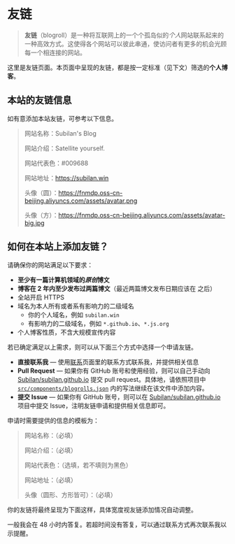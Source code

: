 # 友链

> **友链**（blogroll）是一种将互联网上的一个个孤岛似的*个人*网站联系起来的一种高效方式。这使得各个网站可以彼此串通，使访问者有更多的机会光顾每一个相连接的网站。

这里是友链页面。本页面中呈现的友链，都是按一定标准（见下文）筛选的**个人博客**。

<blogroll></blogroll>

## 本站的友链信息

如有意添加本站友链，可参考以下信息。

> 网站名称：Subilan's Blog
>
> 网站介绍：Satellite yourself.
>
> 网站代表色：#009688
>
> 网站地址：<https://subilan.win>
>
> 头像（圆）：<https://fnmdp.oss-cn-beijing.aliyuncs.com/assets/avatar.png>
>
> 头像（方）：<https://fnmdp.oss-cn-beijing.aliyuncs.com/assets/avatar-big.jpg>

## 如何在本站上添加友链？

请确保你的网站满足以下要求：

- **至少有一篇计算机领域的*原创*博文**
- **博客在 2 年内至少发布过两篇博文**（最近两篇博文发布日期应该在 <two-years-ago></two-years-ago> 之后）
- 全站开启 HTTPS
- 域名为本人所有或者系有影响力的二级域名
  - 你的个人域名，例如 `subilan.win`
  - 有影响力的二级域名，例如 `*.github.io`、`*.js.org`
- 个人博客性质，不含大规模宣传内容

若已确定满足以上需求，则可以从下面三个方式中选择一个申请友链。

- **直接联系我** — 使用[联系](/Contact)页面里的联系方式联系我，并提供相关信息
- **Pull Request** — 如果你有 GitHub 账号和使用经验，则可以自己手动向 [Subilan/subilan.github.io](https://github.com/Subilan/subilan.github.io) 提交 pull request。具体地，请依照项目中 [`src/components/blogrolls.json`](https://github.com/Subilan/Blog/blob/v2/src/components/blogrolls.json) 内的写法继续在该文件中添加内容。
- **提交 Issue** — 如果你有 GitHub 账号，则可以在 [Subilan/subilan.github.io](https://github.com/Subilan/subilan.github.io) 项目中提交 Issue，注明友链申请和提供相关信息即可。

申请时需要提供的信息的模板为：

> 网站名称：（必填）
>
> 网站介绍：（必填）
>
> 网站代表色：（选填，若不填则为黑色）
>
> 网站地址：（必填）
>
> 头像（圆形、方形皆可）：（必填）

你的友链将最终呈现为下面这样，具体宽度视友链添加情况自动调整。

<example-link></example-link>

一般我会在 48 小时内答复。若超时间没有答复，可以通过联系方式再次联系我以示提醒。